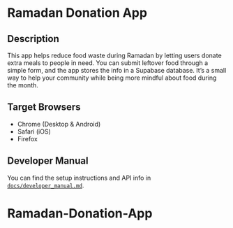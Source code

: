 # Ramadan Donation App

## Description
This app helps reduce food waste during Ramadan by letting users donate extra meals to people in need. You can submit leftover food through a simple form, and the app stores the info in a Supabase database. It’s a small way to help your community while being more mindful about food during the month.

## Target Browsers
- Chrome (Desktop & Android)
- Safari (iOS)
- Firefox

## Developer Manual
You can find the setup instructions and API info in [`docs/developer_manual.md`](./docs/developer_manual.md).
# Ramadan-Donation-App
